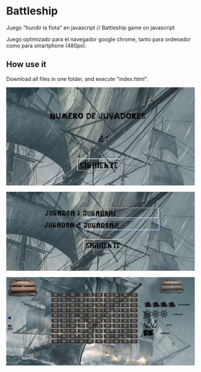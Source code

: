 # Battleship
Juego "hundir la flota" en javascript // Battleship game on javascript

Juego optimizado para el navegador google chrome, tanto para ordenador como para smartphone (480px).

## How use it

Download all files in one folder, and execute "index.html".

![alt text](https://github.com/josejosedu/barcos/blob/master/imgrdme/uno.png)

![alt text](https://github.com/josejosedu/barcos/blob/master/imgrdme/dos.png)

![alt text](https://github.com/josejosedu/barcos/blob/master/imgrdme/tres.png)

